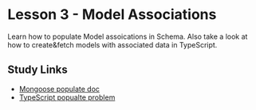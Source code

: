 # Lesson 3 - Model Associations

Learn how to populate Model assoications in Schema. Also take a look at how to create&fetch models with associated data in TypeScript.

## Study Links

- [Mongoose populate doc](https://mongoosejs.com/docs/populate.html)
- [TypeScript popualte problem](https://stackoverflow.com/questions/47923403/typescript-how-to-define-model-in-combination-with-using-mongoose-populate)
